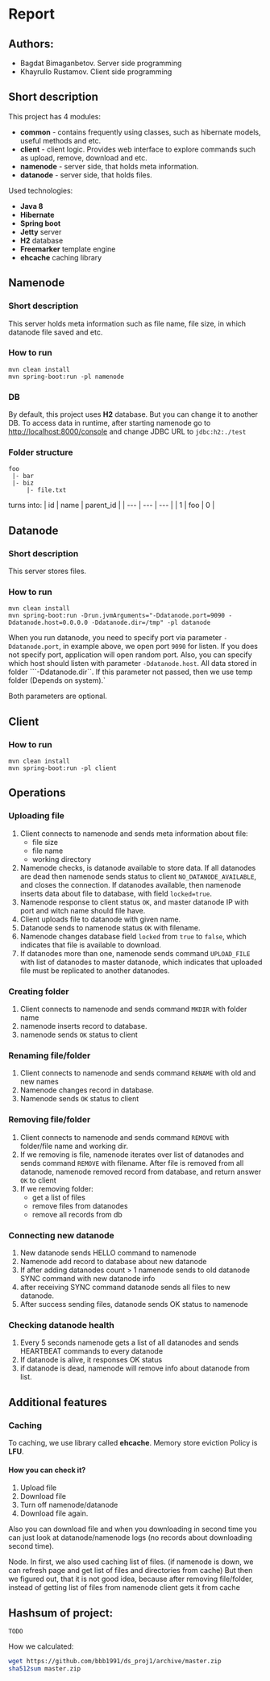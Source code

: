 # Report
## Authors:
- Bagdat Bimaganbetov. Server side programming
- Khayrullo Rustamov. Client side programming

## Short description
This project has 4 modules:
- **common** - contains frequently using classes, such as hibernate models, useful methods and etc.
- **client** - client logic. Provides web interface to explore commands such as upload, remove, download and etc.
- **namenode** - server side, that holds meta information.
- **datanode** - server side, that holds files.

Used technologies:
- **Java 8**
- **Hibernate**
- **Spring boot**
- **Jetty** server
- **H2** database
- **Freemarker** template engine
- **ehcache** caching library

## Namenode
### Short description
This server holds meta information such as file name, file size, in which datanode
file saved and etc.
### How to run
```text
mvn clean install
mvn spring-boot:run -pl namenode
```
### DB
By default, this project uses **H2** database. But you can change it to another DB.
To access data in runtime, after starting namenode go to [http://localhost:8000/console](http://localhost:8000/console) and
change JDBC URL to ```jdbc:h2:./test```

### Folder structure
```text
foo
 |- bar
 |- biz
     |- file.txt
```
turns into:
| id | name | parent_id |
| --- | --- | --- |
| 1 | foo | 0 |



## Datanode
### Short description
This server stores files. 

### How to run
```text
mvn clean install
mvn spring-boot:run -Drun.jvmArguments="-Ddatanode.port=9090 -Ddatanode.host=0.0.0.0 -Ddatanode.dir=/tmp" -pl datanode
```

When you run datanode, you need to specify port via parameter <code>-Ddatanode.port</code>, in example above, we open port
<code>9090</code> for listen. If you does not specify port, application will open random port.
Also, you can specify which host should listen with parameter <code>-Ddatanode.host</code>.
All data stored in folder ```-Ddatanode.dir``. If this parameter not passed, then we use temp folder (Depends on system).`

Both parameters are optional.


## Client
### How to run
```text
mvn clean install
mvn spring-boot:run -pl client
```

## Operations
### Uploading file
1. Client connects to namenode and sends meta information about file: 
    - file size
    - file name
    - working directory
1. Namenode checks, is datanode available to store data. If all datanodes are dead then namenode sends status to client
```NO_DATANODE_AVAILABLE```, and closes the connection. If datanodes available, then namenode inserts data about file to
database, with field ```locked=true```.
1. Namenode response to client status ```OK```, and master datanode IP with port and witch name should file have.
1. Client uploads file to datanode with given name.
1. Datanode sends to namenode status ```OK``` with filename.
1. Namenode changes database field ```locked``` from ```true``` to ```false```, which indicates that file is available to 
download.
1. If datanodes more than one, namenode sends command ```UPLOAD_FILE``` with list of datanodes to master datanode, 
which indicates that uploaded file must be replicated to another datanodes.

### Creating folder
1. Client connects to namenode and sends command ```MKDIR``` with folder name
1. namenode inserts record to database.
1. namenode sends ```OK``` status to client

### Renaming file/folder
1. Client connects to namenode and sends command ```RENAME``` with old and new names
1. Namenode changes record in database.
1. Namenode sends ```OK``` status to client

### Removing file/folder
1. Client connects to namenode and sends command ```REMOVE``` with folder/file name and working dir.
1. If we removing is file, namenode iterates over list of datanodes and sends command ```REMOVE``` with filename. 
After file is removed from all datanode, namenode removed record from database, and return answer ```OK``` to client
1. If we removing folder:
    - get a list of files
    - remove files from datanodes
    - remove all records from db
    
### Connecting new datanode
1. New datanode sends HELLO command to namenode
1. Namenode add record to database about new datanode
1. If after adding datanodes count > 1 namenode sends to old datanode SYNC command with new datanode info
1. after receiving SYNC command datanode sends all files to new datanode.
1. After success sending files, datanode sends OK status to namenode

### Checking datanode health
1. Every 5 seconds namenode gets a list of all datanodes and sends HEARTBEAT commands to every datanode
1. If datanode is alive, it responses OK status
1. if datanode is dead, namenode will remove info about datanode from list.
 
## Additional features
### Caching
To caching, we use library called **ehcache**.
Memory store eviction Policy is **LFU**.
#### How you can check it?
1. Upload file
1. Download file
1. Turn off namenode/datanode
1. Download file again.

Also you can download file and when you downloading in second time you can just look at datanode/namenode logs (no records about
downloading second time).

Node. In first, we also used caching list of files. (if namenode is down, we can refresh page and get list of files and directories from cache)
But then we figured out, that it is not good idea, because after removing file/folder, instead of getting list of files from namenode client gets it from cache


## Hashsum of project:
```text
TODO
```
How we calculated: 
```bash
wget https://github.com/bbb1991/ds_proj1/archive/master.zip
sha512sum master.zip 
```